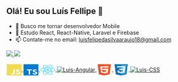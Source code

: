## Olá! Eu sou Luís Fellipe 👋 


- 🔭 Busco me tornar desenvolvedor Mobile 
- 🌱 Estudo React, React-Native, Laravel e Firebase
- 📫 Contate-me no email: luisfelipedasilvaaraujo18@gmail.com
<div>
  <a href="https://github.com/DevLonnos">
  <img height="180em" src="https://github-readme-stats.vercel.app/api?username=DevLonnos&show_icons=true&theme=tokyonight">
  <img height="180em" src="https://github-readme-stats.vercel.app/api/top-langs/?username=DevLonnos&layout=compact&langs_count-16&theme=tokyonight">
</div>
<div style="display: inline_block"><br>
  <img align="center" alt="Luis-Js" height="30" width="40" src="https://raw.githubusercontent.com/devicons/devicon/master/icons/javascript/javascript-plain.svg">
  <img align="center" alt="Luis-Ts" height="30" width="40" src="https://raw.githubusercontent.com/devicons/devicon/master/icons/typescript/typescript-plain.svg">
  <img align="center" alt="Luis-React" height="30" width="40" src="https://raw.githubusercontent.com/devicons/devicon/master/icons/react/react-original.svg">
  <img align="center" alt="Luis-Angular" height="30" width="40" src="https://cdn.jsdelivr.net/gh/devicons/devicon@latest/icons/angular/angular-original.svg">
  <img align="center" alt="Luis-HTML" height="30" width="40" src="https://raw.githubusercontent.com/devicons/devicon/master/icons/html5/html5-original.svg">
  <img align="center" alt="Luis-CSS" height="30" width="40" src="https://raw.githubusercontent.com/devicons/devicon/master/icons/css3/css3-original.svg">
  <img align="center" alt="Luis-CSS" height="30" width="40" src="https://cdn.jsdelivr.net/gh/devicons/devicon@latest/icons/laravel/laravel-original.svg">
</div>

